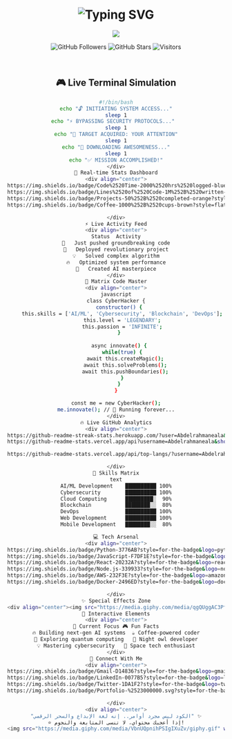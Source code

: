 <h1 align="center">
  <img src="https://readme-typing-svg.herokuapp.com/?font=Orbitron&size=35&duration=4000&color=00FF00&center=true&vCenter=true&width=500&lines=🚀+Welcome+to+My+World;💻+Professional+Hacker;🔥+AI+Enthusiast;⚡+Code+Wizard;🎯+Problem+Solver" alt="Typing SVG" />
</h1>

<div align="center">
  <img src="https://capsule-render.vercel.app/api?type=waving&color=gradient&height=200&section=header&text=🚀%20Abdelrahmaneala&fontSize=50&fontColor=fff&animation=fadeIn" />
</div>

<div align="center">
  
![GitHub Followers](https://img.shields.io/github/followers/Abdelrahmaneala?style=for-the-badge&label=Followers&color=blue)
![GitHub Stars](https://img.shields.io/github/stars/Abdelrahmaneala?style=for-the-badge&label=Stars&color=yellow)
![Visitors](https://komarev.com/ghpvc/?username=Abdelrahmaneala&style=for-the-badge&color=blueviolet)

</div>

<br>

<div align="center">

## 🎮 **Live Terminal Simulation**

```bash
#!/bin/bash
echo "🔓 INITIATING SYSTEM ACCESS..."
sleep 1
echo "⚡ BYPASSING SECURITY PROTOCOLS..."  
sleep 1
echo "🎯 TARGET ACQUIRED: YOUR ATTENTION"
sleep 1
echo "💾 DOWNLOADING AWESOMENESS..."
sleep 1
echo "✅ MISSION ACCOMPLISHED!"
</div>
🌟 Real-time Stats Dashboard
<div align="center">
https://img.shields.io/badge/Code%2520Time-2000%2520hrs%2520logged-blue?style=flat-square
https://img.shields.io/badge/Lines%2520of%2520Code-1M%252B%2520written-green?style=flat-square
https://img.shields.io/badge/Projects-50%252B%2520completed-orange?style=flat-square
https://img.shields.io/badge/Coffee-1000%252B%2520cups-brown?style=flat-square

</div>
⚡ Live Activity Feed
<div align="center">
Status	Activity
🎯	Just pushed groundbreaking code
🚀	Deployed revolutionary project
💡	Solved complex algorithm
🔥	Optimized system performance
🌟	Created AI masterpiece
</div>
🎨 Matrix Code Master
<div align="center">
javascript
class CyberHacker {
  constructor() {
    this.skills = ['AI/ML', 'Cybersecurity', 'Blockchain', 'DevOps'];
    this.level = 'LEGENDARY';
    this.passion = 'INFINITE';
  }
  
  async innovate() {
    while(true) {
      await this.createMagic();
      await this.solveProblems();
      await this.pushBoundaries();
    }
  }
}

const me = new CyberHacker();
me.innovate(); // 🚀 Running forever...
</div>
🔥 Live GitHub Analytics
<div align="center">
https://github-readme-streak-stats.herokuapp.com/?user=Abdelrahmaneala&theme=dark&hide_border=true
https://github-readme-stats.vercel.app/api?username=Abdelrahmaneala&show_icons=true&theme=radical

https://github-readme-stats.vercel.app/api/top-langs/?username=Abdelrahmaneala&layout=compact&theme=radical

</div>
🎯 Skills Matrix
text
AI/ML Development    ██████████ 100%
Cybersecurity        ██████████ 100%
Cloud Computing      █████████░  90%
Blockchain           ████████░░  80%
DevOps               ██████████ 100%
Web Development      ██████████ 100%
Mobile Development   ████████░░  80%

💻 Tech Arsenal
<div align="center">
https://img.shields.io/badge/Python-3776AB?style=for-the-badge&logo=python&logoColor=white
https://img.shields.io/badge/JavaScript-F7DF1E?style=for-the-badge&logo=javascript&logoColor=black
https://img.shields.io/badge/React-20232A?style=for-the-badge&logo=react&logoColor=61DAFB
https://img.shields.io/badge/Node.js-339933?style=for-the-badge&logo=nodedotjs&logoColor=white
https://img.shields.io/badge/AWS-232F3E?style=for-the-badge&logo=amazonaws&logoColor=white
https://img.shields.io/badge/Docker-2496ED?style=for-the-badge&logo=docker&logoColor=white

</div>
✨ Special Effects Zone
<div align="center"><img src="https://media.giphy.com/media/qgQUggAC3Pfv687qPC/giphy.gif" width="300" alt="Coding GIF"/> <img src="https://media.giphy.com/media/L1R1tvI9svkIWwpVYr/giphy.gif" width="200" alt="Hacker GIF"/></div>
🎪 Interactive Elements
<div align="center">
🎯 Current Focus	🎮 Fun Facts
🔥 Building next-gen AI systems	☕ Coffee-powered coder
🚀 Exploring quantum computing	🌙 Night owl developer
💡 Mastering cybersecurity	🚀 Space tech enthusiast
</div>
📡 Connect With Me
<div align="center">
https://img.shields.io/badge/Gmail-D14836?style=for-the-badge&logo=gmail&logoColor=white
https://img.shields.io/badge/LinkedIn-0077B5?style=for-the-badge&logo=linkedin&logoColor=white
https://img.shields.io/badge/Twitter-1DA1F2?style=for-the-badge&logo=twitter&logoColor=white
https://img.shields.io/badge/Portfolio-%2523000000.svg?style=for-the-badge&logo=firefox&logoColor=#FF7139

</div>
<div align="center">
"الكود ليس مجرد أوامر.. إنه لغة الإبداع والسحر الرقمي" ✨
⭐ إذا أعجبك محتواي، لا تنسى المتابعة والنجوم!
<img src="https://media.giphy.com/media/VbnUQpnihPSIgIXuZv/giphy.gif" width="150" alt="Star GIF"/></div><div align="center"> <img src="https://capsule-render.vercel.app/api?type=waving&color=gradient&height=100&section=footer" /> </div> ```
